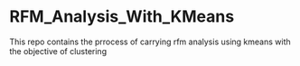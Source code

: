 # RFM_Analysis_With_KMeans
This repo contains the prrocess of carrying rfm analysis using kmeans with the objective of clustering
